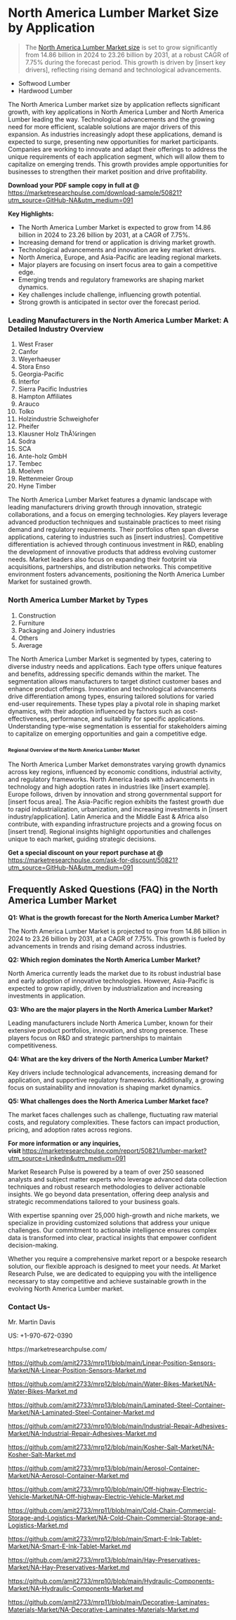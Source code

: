 <h1>North America Lumber Market&nbsp;Size by Application</h1><blockquote><p>The <a href="https://marketresearchpulse.com/download-sample/50821?utm_source=GitHub-NA&amp;utm_medium=091">North America Lumber Market size</a> is set to grow significantly from 14.86 billion in 2024 to 23.26 billion by 2031, at a robust CAGR of 7.75% during the forecast period. This growth is driven by [insert key drivers], reflecting rising demand and technological advancements.</p></blockquote><ul><li>Softwood Lumber<li> Hardwood Lumber</li></ul><p>The North America Lumber market size by application reflects significant growth, with key applications in North America Lumber and North America Lumber leading the way. Technological advancements and the growing need for more efficient, scalable solutions are major drivers of this expansion. As industries increasingly adopt these applications, demand is expected to surge, presenting new opportunities for market participants. Companies are working to innovate and adapt their offerings to address the unique requirements of each application segment, which will allow them to capitalize on emerging trends. This growth provides ample opportunities for businesses to strengthen their market position and drive profitability.</p><p><strong>Download your PDF sample copy in full at @ </strong><a href="https://marketresearchpulse.com/download-sample/50821?utm_source=GitHub-NA&amp;utm_medium=091">https://marketresearchpulse.com/download-sample/50821?utm_source=GitHub-NA&amp;utm_medium=091</a></p><p><strong>Key Highlights: </strong></p><ul><li>The North America Lumber Market is expected to grow from 14.86 billion in 2024 to 23.26 billion by 2031, at a CAGR of 7.75%.</li><li>Increasing demand for trend or application is driving market growth.</li><li>Technological advancements and innovation are key market drivers.</li><li>North America, Europe, and Asia-Pacific are leading regional markets.</li><li>Major players are focusing on insert focus area to gain a competitive edge.</li><li>Emerging trends and regulatory frameworks are shaping market dynamics.</li><li>Key challenges include challenge, influencing growth potential.</li><li>Strong growth is anticipated in sector over the forecast period.</li></ul><h3>Leading Manufacturers in the North America Lumber Market: A Detailed Industry Overview</h3><ol><li>West Fraser</li><li>Canfor</li><li>Weyerhaeuser</li><li>Stora Enso</li><li>Georgia-Pacific</li><li>Interfor</li><li>Sierra Pacific Industries</li><li>Hampton Affiliates</li><li>Arauco</li><li>Tolko</li><li>Holzindustrie Schweighofer</li><li>Pheifer</li><li>Klausner Holz ThÃ¼ringen</li><li>Sodra</li><li>SCA</li><li>Ante-holz GmbH</li><li>Tembec</li><li>Moelven</li><li>Rettenmeier Group</li><li>Hyne Timber</li></ol><div class="flex max-w-full flex-col flex-grow"><div class="min-h-8 text-message flex w-full flex-col items-end gap-2 whitespace-normal break-words [.text-message+&amp;]:mt-5" dir="auto" data-message-author-role="assistant" data-message-id="fd8432e4-4910-450d-b182-61b7bfb0a01f" data-message-model-slug="gpt-4o"><div class="flex w-full flex-col gap-1 empty:hidden first:pt-[3px]"><div class="markdown prose w-full break-words dark:prose-invert light"><p>The North America Lumber Market features a dynamic landscape with leading manufacturers driving growth through innovation, strategic collaborations, and a focus on emerging technologies. Key players leverage advanced production techniques and sustainable practices to meet rising demand and regulatory requirements. Their portfolios often span diverse applications, catering to industries such as [insert industries]. Competitive differentiation is achieved through continuous investment in R&amp;D, enabling the development of innovative products that address evolving customer needs. Market leaders also focus on expanding their footprint via acquisitions, partnerships, and distribution networks. This competitive environment fosters advancements, positioning the North America Lumber Market for sustained growth.</p></div></div></div></div><h3>North America Lumber Market by Types</h3><ol><li>Construction<li> Furniture<li> Packaging and Joinery industries<li> Others<li> Average</li></ol><div class="flex max-w-full flex-col flex-grow"><div class="min-h-8 text-message flex w-full flex-col items-end gap-2 whitespace-normal break-words [.text-message+&amp;]:mt-5" dir="auto" data-message-author-role="assistant" data-message-id="084470be-0bb7-4664-bddf-5156b4f41249" data-message-model-slug="gpt-4o-mini"><div class="flex w-full flex-col gap-1 empty:hidden first:pt-[3px]"><div class="markdown prose w-full break-words dark:prose-invert light"><p>The North America Lumber Market is segmented by types, catering to diverse industry needs and applications. Each type offers unique features and benefits, addressing specific demands within the market. The segmentation allows manufacturers to target distinct customer bases and enhance product offerings. Innovation and technological advancements drive differentiation among types, ensuring tailored solutions for varied end-user requirements. These types play a pivotal role in shaping market dynamics, with their adoption influenced by factors such as cost-effectiveness, performance, and suitability for specific applications. Understanding type-wise segmentation is essential for stakeholders aiming to capitalize on emerging opportunities and gain a competitive edge.</p></div></div></div></div><h3><span style="font-size: 11px;">Regional Overview of the North America Lumber Market</span></h3><div class="flex max-w-full flex-col flex-grow"><div class="min-h-8 text-message flex w-full flex-col items-end gap-2 whitespace-normal break-words [.text-message+&amp;]:mt-5" dir="auto" data-message-author-role="assistant" data-message-id="e9038762-ce64-4e30-91c9-9bd413514231" data-message-model-slug="gpt-4o-mini"><div class="flex w-full flex-col gap-1 empty:hidden first:pt-[3px]"><div class="markdown prose w-full break-words dark:prose-invert light"><p>The North America Lumber Market demonstrates varying growth dynamics across key regions, influenced by economic conditions, industrial activity, and regulatory frameworks. North America leads with advancements in technology and high adoption rates in industries like [insert example]. Europe follows, driven by innovation and strong governmental support for [insert focus area]. The Asia-Pacific region exhibits the fastest growth due to rapid industrialization, urbanization, and increasing investments in [insert industry/application]. Latin America and the Middle East &amp; Africa also contribute, with expanding infrastructure projects and a growing focus on [insert trend]. Regional insights highlight opportunities and challenges unique to each market, guiding strategic decisions.</p></div></div></div></div><p><strong>Get a special discount on your report purchase at @ </strong><a href="https://marketresearchpulse.com/ask-for-discount/50821?utm_source=GitHub-NA&amp;utm_medium=091">https://marketresearchpulse.com/ask-for-discount/50821?utm_source=GitHub-NA&amp;utm_medium=091</a></p><h2>Frequently Asked Questions (FAQ) in the North America Lumber Market</h2><p><strong>Q1: What is the growth forecast for the North America Lumber Market?</strong></p><p>The North America Lumber Market is projected to grow from 14.86 billion in 2024 to 23.26 billion by 2031, at a CAGR of 7.75%. This growth is fueled by advancements in trends and rising demand across industries.</p><p><strong>Q2: Which region dominates the North America Lumber Market?</strong></p><p>North America currently leads the market due to its robust industrial base and early adoption of innovative technologies. However, Asia-Pacific is expected to grow rapidly, driven by industrialization and increasing investments in application.</p><p><strong>Q3: Who are the major players in the North America Lumber Market?</strong></p><p>Leading manufacturers include North America Lumber, known for their extensive product portfolios, innovation, and strong presence. These players focus on R&amp;D and strategic partnerships to maintain competitiveness.</p><p><strong>Q4: What are the key drivers of the North America Lumber Market?</strong></p><p>Key drivers include technological advancements, increasing demand for application, and supportive regulatory frameworks. Additionally, a growing focus on sustainability and innovation is shaping market dynamics.</p><p><strong>Q5: What challenges does the North America Lumber Market face?</strong></p><p>The market faces challenges such as challenge, fluctuating raw material costs, and regulatory complexities. These factors can impact production, pricing, and adoption rates across regions.</p><p><strong>For more information or any inquiries, visit&nbsp;</strong><a href="https://marketresearchpulse.com/report/50821/lumber-market?utm_source=Linkedin&utm_medium=091">https://marketresearchpulse.com/report/50821/lumber-market?utm_source=Linkedin&utm_medium=091</a></p><p>Market Research Pulse is powered by a team of over 250 seasoned analysts and subject matter experts who leverage advanced data collection techniques and robust research methodologies to deliver actionable insights. We go beyond data presentation, offering deep analysis and strategic recommendations tailored to your business goals.</p><p>With expertise spanning over 25,000 high-growth and niche markets, we specialize in providing customized solutions that address your unique challenges. Our commitment to actionable intelligence ensures complex data is transformed into clear, practical insights that empower confident decision-making.</p><p>Whether you require a comprehensive market report or a bespoke research solution, our flexible approach is designed to meet your needs. At Market Research Pulse, we are dedicated to equipping you with the intelligence necessary to stay competitive and achieve sustainable growth in the evolving North America Lumber market.</p><h3><strong>Contact Us-</strong></h3><p>Mr. Martin Davis</p><p>US: +1-970-672-0390</p><p>https://marketresearchpulse.com/</p><p><a href="https://github.com/amit2733/mrp11/blob/main/Linear-Position-Sensors-Market/NA-Linear-Position-Sensors-Market.md">https://github.com/amit2733/mrp11/blob/main/Linear-Position-Sensors-Market/NA-Linear-Position-Sensors-Market.md</a></p><p><a href="https://github.com/amit2733/mrp12/blob/main/Water-Bikes-Market/NA-Water-Bikes-Market.md">https://github.com/amit2733/mrp12/blob/main/Water-Bikes-Market/NA-Water-Bikes-Market.md</a></p><p><a href="https://github.com/amit2733/mrp13/blob/main/Laminated-Steel-Container-Market/NA-Laminated-Steel-Container-Market.md">https://github.com/amit2733/mrp13/blob/main/Laminated-Steel-Container-Market/NA-Laminated-Steel-Container-Market.md</a></p><p><a href="https://github.com/amit2733/mrp10/blob/main/Industrial-Repair-Adhesives-Market/NA-Industrial-Repair-Adhesives-Market.md">https://github.com/amit2733/mrp10/blob/main/Industrial-Repair-Adhesives-Market/NA-Industrial-Repair-Adhesives-Market.md</a></p><p><a href="https://github.com/amit2733/mrp12/blob/main/Kosher-Salt-Market/NA-Kosher-Salt-Market.md">https://github.com/amit2733/mrp12/blob/main/Kosher-Salt-Market/NA-Kosher-Salt-Market.md</a></p><p><a href="https://github.com/amit2733/mrp13/blob/main/Aerosol-Container-Market/NA-Aerosol-Container-Market.md">https://github.com/amit2733/mrp13/blob/main/Aerosol-Container-Market/NA-Aerosol-Container-Market.md</a></p><p><a href="https://github.com/amit2733/mrp10/blob/main/Off-highway-Electric-Vehicle-Market/NA-Off-highway-Electric-Vehicle-Market.md">https://github.com/amit2733/mrp10/blob/main/Off-highway-Electric-Vehicle-Market/NA-Off-highway-Electric-Vehicle-Market.md</a></p><p><a href="https://github.com/amit2733/mrp11/blob/main/Cold-Chain-Commercial-Storage-and-Logistics-Market/NA-Cold-Chain-Commercial-Storage-and-Logistics-Market.md">https://github.com/amit2733/mrp11/blob/main/Cold-Chain-Commercial-Storage-and-Logistics-Market/NA-Cold-Chain-Commercial-Storage-and-Logistics-Market.md</a></p><p><a href="https://github.com/amit2733/mrp12/blob/main/Smart-E-Ink-Tablet-Market/NA-Smart-E-Ink-Tablet-Market.md">https://github.com/amit2733/mrp12/blob/main/Smart-E-Ink-Tablet-Market/NA-Smart-E-Ink-Tablet-Market.md</a></p><p><a href="https://github.com/amit2733/mrp13/blob/main/Hay-Preservatives-Market/NA-Hay-Preservatives-Market.md">https://github.com/amit2733/mrp13/blob/main/Hay-Preservatives-Market/NA-Hay-Preservatives-Market.md</a></p><p><a href="https://github.com/amit2733/mrp10/blob/main/Hydraulic-Components-Market/NA-Hydraulic-Components-Market.md">https://github.com/amit2733/mrp10/blob/main/Hydraulic-Components-Market/NA-Hydraulic-Components-Market.md</a></p><p><a href="https://github.com/amit2733/mrp11/blob/main/Decorative-Laminates-Materials-Market/NA-Decorative-Laminates-Materials-Market.md">https://github.com/amit2733/mrp11/blob/main/Decorative-Laminates-Materials-Market/NA-Decorative-Laminates-Materials-Market.md</a></p>
